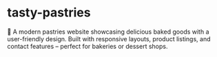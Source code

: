 # tasty-pastries
🍰 A modern pastries website showcasing delicious baked goods with a user-friendly design. Built with responsive layouts, product listings, and contact features – perfect for bakeries or dessert shops.
